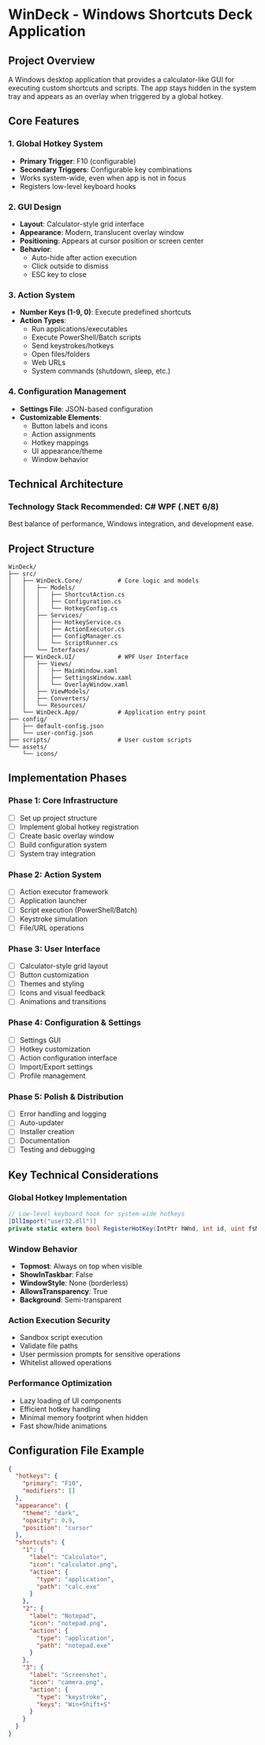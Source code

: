 # WinDeck - Windows Shortcuts Deck Application

## Project Overview

A Windows desktop application that provides a calculator-like GUI for executing custom shortcuts and scripts. The app stays hidden in the system tray and appears as an overlay when triggered by a global hotkey.

## Core Features

### 1. Global Hotkey System

- **Primary Trigger**: F10 (configurable)
- **Secondary Triggers**: Configurable key combinations
- Works system-wide, even when app is not in focus
- Registers low-level keyboard hooks

### 2. GUI Design

- **Layout**: Calculator-style grid interface
- **Appearance**: Modern, translucent overlay window
- **Positioning**: Appears at cursor position or screen center
- **Behavior**:
  - Auto-hide after action execution
  - Click outside to dismiss
  - ESC key to close

### 3. Action System

- **Number Keys (1-9, 0)**: Execute predefined shortcuts
- **Action Types**:
  - Run applications/executables
  - Execute PowerShell/Batch scripts
  - Send keystrokes/hotkeys
  - Open files/folders
  - Web URLs
  - System commands (shutdown, sleep, etc.)

### 4. Configuration Management

- **Settings File**: JSON-based configuration
- **Customizable Elements**:
  - Button labels and icons
  - Action assignments
  - Hotkey mappings
  - UI appearance/theme
  - Window behavior

## Technical Architecture

### Technology Stack Recommended: C# WPF (.NET 6/8)

Best balance of performance, Windows integration, and development ease.

## Project Structure

```
WinDeck/
├── src/
│   ├── WinDeck.Core/          # Core logic and models
│   │   ├── Models/
│   │   │   ├── ShortcutAction.cs
│   │   │   ├── Configuration.cs
│   │   │   └── HotkeyConfig.cs
│   │   ├── Services/
│   │   │   ├── HotkeyService.cs
│   │   │   ├── ActionExecutor.cs
│   │   │   ├── ConfigManager.cs
│   │   │   └── ScriptRunner.cs
│   │   └── Interfaces/
│   ├── WinDeck.UI/            # WPF User Interface
│   │   ├── Views/
│   │   │   ├── MainWindow.xaml
│   │   │   ├── SettingsWindow.xaml
│   │   │   └── OverlayWindow.xaml
│   │   ├── ViewModels/
│   │   ├── Converters/
│   │   └── Resources/
│   └── WinDeck.App/           # Application entry point
├── config/
│   ├── default-config.json
│   └── user-config.json
├── scripts/                   # User custom scripts
└── assets/
    └── icons/
```

## Implementation Phases

### Phase 1: Core Infrastructure

- [ ] Set up project structure
- [ ] Implement global hotkey registration
- [ ] Create basic overlay window
- [ ] Build configuration system
- [ ] System tray integration

### Phase 2: Action System

- [ ] Action executor framework
- [ ] Application launcher
- [ ] Script execution (PowerShell/Batch)
- [ ] Keystroke simulation
- [ ] File/URL operations

### Phase 3: User Interface

- [ ] Calculator-style grid layout
- [ ] Button customization
- [ ] Themes and styling
- [ ] Icons and visual feedback
- [ ] Animations and transitions

### Phase 4: Configuration & Settings

- [ ] Settings GUI
- [ ] Hotkey customization
- [ ] Action configuration interface
- [ ] Import/Export settings
- [ ] Profile management

### Phase 5: Polish & Distribution

- [ ] Error handling and logging
- [ ] Auto-updater
- [ ] Installer creation
- [ ] Documentation
- [ ] Testing and debugging

## Key Technical Considerations

### Global Hotkey Implementation

```csharp
// Low-level keyboard hook for system-wide hotkeys
[DllImport("user32.dll")]
private static extern bool RegisterHotKey(IntPtr hWnd, int id, uint fsModifiers, uint vk);
```

### Window Behavior

- **Topmost**: Always on top when visible
- **ShowInTaskbar**: False
- **WindowStyle**: None (borderless)
- **AllowsTransparency**: True
- **Background**: Semi-transparent

### Action Execution Security

- Sandbox script execution
- Validate file paths
- User permission prompts for sensitive operations
- Whitelist allowed operations

### Performance Optimization

- Lazy loading of UI components
- Efficient hotkey handling
- Minimal memory footprint when hidden
- Fast show/hide animations

## Configuration File Example

```json
{
  "hotkeys": {
    "primary": "F10",
    "modifiers": []
  },
  "appearance": {
    "theme": "dark",
    "opacity": 0.9,
    "position": "cursor"
  },
  "shortcuts": {
    "1": {
      "label": "Calculator",
      "icon": "calculator.png",
      "action": {
        "type": "application",
        "path": "calc.exe"
      }
    },
    "2": {
      "label": "Notepad",
      "icon": "notepad.png",
      "action": {
        "type": "application",
        "path": "notepad.exe"
      }
    },
    "3": {
      "label": "Screenshot",
      "icon": "camera.png",
      "action": {
        "type": "keystroke",
        "keys": "Win+Shift+S"
      }
    }
  }
}
```
